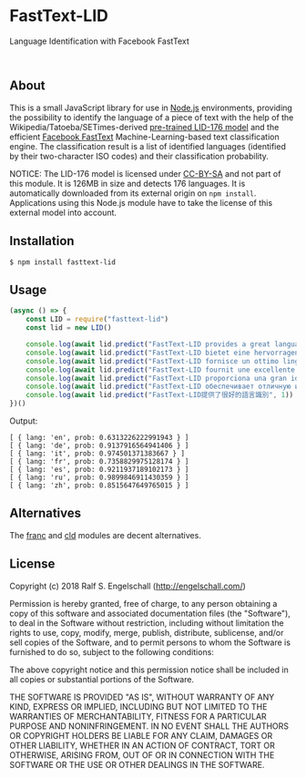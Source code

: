 
FastText-LID
============

Language Identification with Facebook FastText

<p/>
<img src="https://nodei.co/npm/fasttext-lid.png?downloads=true&stars=true" alt=""/>

<p/>
<img src="https://david-dm.org/rse/fasttext-lid.png" alt=""/>

About
-----

This is a small JavaScript library for use in [Node.js](https://nodejs.org/) environments,
providing the possibility to identify the language of a piece of text
with the help of the Wikipedia/Tatoeba/SETimes-derived
[pre-trained LID-176 model](https://fasttext.cc/docs/en/language-identification.html)
and the efficient [Facebook FastText](https://fasttext.cc/) Machine-Learning-based
text classification engine. The classification result is a list of
identified languages (identified by their two-character ISO codes) and their
classification probability.

NOTICE: The LID-176 model is licensed under
[CC-BY-SA](http://creativecommons.org/licenses/by-sa/3.0/) and not part
of this module. It is 126MB in size and detects 176 languages. It is automatically downloaded from
its external origin on `npm install`. Applications using this Node.js
module have to take the license of this external model into account.

Installation
------------

```shell
$ npm install fasttext-lid
```

Usage
-----

```js
(async () => {
    const LID = require("fasttext-lid")
    const lid = new LID()

    console.log(await lid.predict("FastText-LID provides a great language identification", 1))
    console.log(await lid.predict("FastText-LID bietet eine hervorragende Sprachidentifikation", 1))
    console.log(await lid.predict("FastText-LID fornisce un ottimo linguaggio di identificazione", 1))
    console.log(await lid.predict("FastText-LID fournit une excellente identification de la langue", 1))
    console.log(await lid.predict("FastText-LID proporciona una gran identificación de idioma", 1))
    console.log(await lid.predict("FastText-LID обеспечивает отличную идентификацию языка", 1))
    console.log(await lid.predict("FastText-LID提供了很好的語言識別", 1))
})()
```

Output:

```
[ { lang: 'en', prob: 0.6313226222991943 } ]
[ { lang: 'de', prob: 0.9137916564941406 } ]
[ { lang: 'it', prob: 0.974501371383667 } ]
[ { lang: 'fr', prob: 0.7358829975128174 } ]
[ { lang: 'es', prob: 0.9211937189102173 } ]
[ { lang: 'ru', prob: 0.9899846911430359 } ]
[ { lang: 'zh', prob: 0.8515647649765015 } ]
```

Alternatives
------------

The [franc](http://wooorm.com/franc/) and
[cld](https://github.com/dachev/node-cld) modules are decent
alternatives.

License
-------

Copyright (c) 2018 Ralf S. Engelschall (http://engelschall.com/)

Permission is hereby granted, free of charge, to any person obtaining
a copy of this software and associated documentation files (the
"Software"), to deal in the Software without restriction, including
without limitation the rights to use, copy, modify, merge, publish,
distribute, sublicense, and/or sell copies of the Software, and to
permit persons to whom the Software is furnished to do so, subject to
the following conditions:

The above copyright notice and this permission notice shall be included
in all copies or substantial portions of the Software.

THE SOFTWARE IS PROVIDED "AS IS", WITHOUT WARRANTY OF ANY KIND,
EXPRESS OR IMPLIED, INCLUDING BUT NOT LIMITED TO THE WARRANTIES OF
MERCHANTABILITY, FITNESS FOR A PARTICULAR PURPOSE AND NONINFRINGEMENT.
IN NO EVENT SHALL THE AUTHORS OR COPYRIGHT HOLDERS BE LIABLE FOR ANY
CLAIM, DAMAGES OR OTHER LIABILITY, WHETHER IN AN ACTION OF CONTRACT,
TORT OR OTHERWISE, ARISING FROM, OUT OF OR IN CONNECTION WITH THE
SOFTWARE OR THE USE OR OTHER DEALINGS IN THE SOFTWARE.

